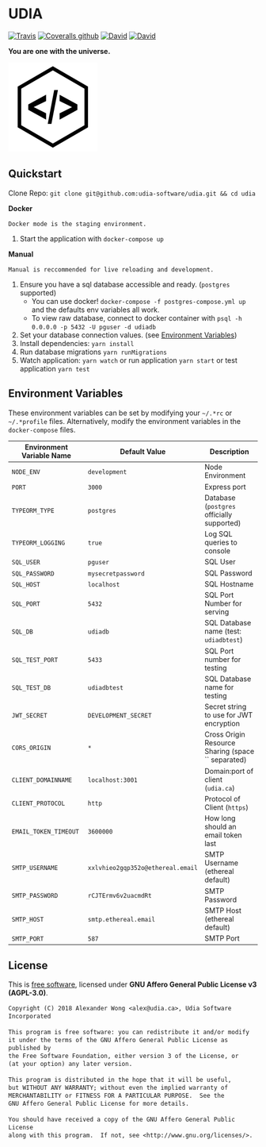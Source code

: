 # UDIA

[![Travis](https://img.shields.io/travis/udia-software/udia.svg?style=flat-square)](https://travis-ci.org/udia-software/udia)
[![Coveralls github](https://img.shields.io/coveralls/github/udia-software/udia.svg?style=flat-square)](https://coveralls.io/github/udia-software/udia)
[![David](https://img.shields.io/david/udia-software/udia.svg?style=flat-square)](https://david-dm.org/udia-software/udia)
[![David](https://img.shields.io/david/dev/udia-software/udia.svg?style=flat-square)](https://david-dm.org/udia-software/udia?type=dev)

**You are one with the universe.**

![./logo.svg](./logo.svg)

## Quickstart

Clone Repo: `git clone git@github.com:udia-software/udia.git && cd udia`

**Docker**

    Docker mode is the staging environment.

1.  Start the application with `docker-compose up`

**Manual**

    Manual is reccommended for live reloading and development.

1.  Ensure you have a sql database accessible and ready. (`postgres` supported)
    * You can use docker! `docker-compose -f postgres-compose.yml up` and the defaults env variables all work.
    * To view raw database, connect to docker container with `psql -h 0.0.0.0 -p 5432 -U pguser -d udiadb`
2.  Set your database connection values. (see [Environment Variables](#environment-variables))
3.  Install dependencies: `yarn install`
4.  Run database migrations `yarn runMigrations`
5.  Watch application: `yarn watch` or run application `yarn start` or test application `yarn test`

## Environment Variables

These environment variables can be set by modifying your `~/.*rc` or `~/.*profile` files. Alternatively, modify the environment variables in the `docker-compose` files.

| Environment Variable Name | Default Value                     | Description                                        |
| ------------------------- | --------------------------------- | -------------------------------------------------- |
| `NODE_ENV`                | `development`                     | Node Environment                                   |
| `PORT`                    | `3000`                            | Express port                                       |
| `TYPEORM_TYPE`            | `postgres`                        | Database (`postgres` officially supported)         |
| `TYPEORM_LOGGING`         | `true`                            | Log SQL queries to console                         |
| `SQL_USER`                | `pguser`                          | SQL User                                           |
| `SQL_PASSWORD`            | `mysecretpassword`                | SQL Password                                       |
| `SQL_HOST`                | `localhost`                       | SQL Hostname                                       |
| `SQL_PORT`                | `5432`                            | SQL Port Number for serving                        |
| `SQL_DB`                  | `udiadb`                          | SQL Database name (test: `udiadbtest`)             |
| `SQL_TEST_PORT`           | `5433`                            | SQL Port number for testing                        |
| `SQL_TEST_DB`             | `udiadbtest`                      | SQL Database name for testing                      |
| `JWT_SECRET`              | `DEVELOPMENT_SECRET`              | Secret string to use for JWT encryption            |
| `CORS_ORIGIN`             | `*`                               | Cross Origin Resource Sharing (space `` separated) |
| `CLIENT_DOMAINNAME`       | `localhost:3001`                  | Domain:port of client (`udia.ca`)                  |
| `CLIENT_PROTOCOL`         | `http`                            | Protocol of Client (`https`)                       |
| `EMAIL_TOKEN_TIMEOUT`     | `3600000`                         | How long should an email token last                |
| `SMTP_USERNAME`           | `xxlvhieo2gqp352o@ethereal.email` | SMTP Username (ethereal default)                   |
| `SMTP_PASSWORD`           | `rCJTErmv6v2uacmdRt`              | SMTP Password                                      |
| `SMTP_HOST`               | `smtp.ethereal.email`             | SMTP Host (ethereal default)                       |
| `SMTP_PORT`               | `587`                             | SMTP Port                                          |

## License

This is [free software](https://www.gnu.org/philosophy/free-sw.en.html), licensed under **GNU Affero General Public License v3 (AGPL-3.0)**.

```text
Copyright (C) 2018 Alexander Wong <alex@udia.ca>, Udia Software Incorporated

This program is free software: you can redistribute it and/or modify
it under the terms of the GNU Affero General Public License as published by
the Free Software Foundation, either version 3 of the License, or
(at your option) any later version.

This program is distributed in the hope that it will be useful,
but WITHOUT ANY WARRANTY; without even the implied warranty of
MERCHANTABILITY or FITNESS FOR A PARTICULAR PURPOSE.  See the
GNU Affero General Public License for more details.

You should have received a copy of the GNU Affero General Public License
along with this program.  If not, see <http://www.gnu.org/licenses/>.
```
